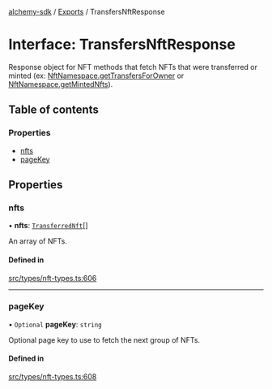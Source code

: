 [alchemy-sdk](../README.md) / [Exports](../modules.md) / TransfersNftResponse

# Interface: TransfersNftResponse

Response object for NFT methods that fetch NFTs that were transferred or
minted (ex: [NftNamespace.getTransfersForOwner](../classes/NftNamespace.md#gettransfersforowner) or
[NftNamespace.getMintedNfts](../classes/NftNamespace.md#getmintednfts)).

## Table of contents

### Properties

- [nfts](TransfersNftResponse.md#nfts)
- [pageKey](TransfersNftResponse.md#pagekey)

## Properties

### nfts

• **nfts**: [`TransferredNft`](TransferredNft.md)[]

An array of NFTs.

#### Defined in

[src/types/nft-types.ts:606](https://github.com/alchemyplatform/alchemy-sdk-js/blob/873c9882/src/types/nft-types.ts#L606)

___

### pageKey

• `Optional` **pageKey**: `string`

Optional page key to use to fetch the next group of NFTs.

#### Defined in

[src/types/nft-types.ts:608](https://github.com/alchemyplatform/alchemy-sdk-js/blob/873c9882/src/types/nft-types.ts#L608)
